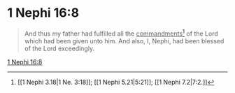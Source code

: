 # 1 Nephi 16:8

> And thus my father had fulfilled all the <u>commandments</u>[^a] of the Lord which had been given unto him. And also, I, Nephi, had been blessed of the Lord exceedingly.

[1 Nephi 16:8](https://www.churchofjesuschrist.org/study/scriptures/bofm/1-ne/16?lang=eng&id=p8#p8)


[^a]: [[1 Nephi 3.18|1 Ne. 3:18]]; [[1 Nephi 5.21|5:21]]; [[1 Nephi 7.2|7:2.]]
